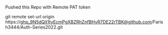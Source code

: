 Pushed this Repo with Remote PAT token 


git remote set-url origin https://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@github.com/Farish3444/Auth-Series2022.git